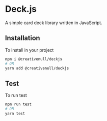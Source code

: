 # Deck.js
A simple card deck library written in JavaScript.

## Installation
To install in your project

```sh
npm i @creativenull/deckjs
# OR
yarn add @creativenull/deckjs
```

## Test
To run test

```sh
npm run test
# OR
yarn test
```
